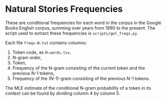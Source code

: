 # Natural Stories Frequencies

These are conditional frequencies for each word in the corpus in the Google Books English corpus, summing over years from 1990 to the present.
The script used to extract these frequencies is `scripts/get_freqs.py`.

Each file `freqs-N.txt` contains columns:

1. Token code, as in `words.tsv`,
2. N-gram order,
3. Token,
4. Frequency of the N-gram consisting of the current token and the previous N-1 tokens,
5. Frequency of the (N-1)-gram consisting of the previous N-1 tokens.

The MLE estimate of the conditional N-gram probability of a token in its context can be found by dividing column 4 by column 5.
